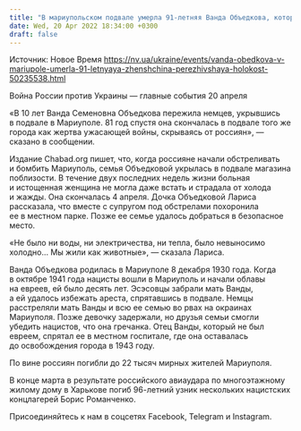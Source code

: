 ```yaml
---
title: "В мариупольском подвале умерла 91-летняя Ванда Объедкова, которая пережила Холокост в городе"
date: Wed, 20 Apr 2022 18:34:00 +0300
draft: false
---
```

Источник: Новое Время https://nv.ua/ukraine/events/vanda-obedkova-v-mariupole-umerla-91-letnyaya-zhenshchina-perezhivshaya-holokost-50235538.html


Война России против Украины — главные события 20 апреля

«В 10 лет Ванда Семеновна Объедкова пережила немцев, укрывшись в подвале в Мариуполе. 81 год спустя она скончалась в подвале того же города как жертва ужасающей войны, скрываясь от россиян», — сказано в сообщении.

Издание Chabad.org пишет, что, когда россияне начали обстреливать и бомбить Мариуполь, семья Объедковой укрылась в подвале магазина поблизости. В течение двух последних недель жизни больная и истощенная женщина не могла даже встать и страдала от холода и жажды. Она скончалась 4 апреля. Дочка Объедковой Лариса рассказала, что вместе с супругом под обстрелами похоронила ее в местном парке. Позже ее семье удалось добраться в безопасное место.

«Не было ни воды, ни электричества, ни тепла, было невыносимо холодно… Мы жили как животные», — сказала Лариса.

Ванда Объедкова родилась в Мариуполе 8 декабря 1930 года. Когда в октябре 1941 года нацисты вошли в Мариуполь и начали облавы на евреев, ей было десять лет. Эсэсовцы забрали мать Ванды, а ей удалось избежать ареста, спрятавшись в подвале. Немцы расстреляли мать Ванды и всю ее семью во рвах на окраинах Мариуполя. Позже девочку задержали, но друзья семьи смогли убедить нацистов, что она гречанка. Отец Ванды, который не был евреем, спрятал ее в местном госпитале, где она оставалась до освобождения города в 1943 году.

По вине россиян погибли до 22 тысяч мирных жителей Мариуполя.

В конце марта в результате российского авиаудара по многоэтажному жилому дому в Харькове погиб 96-летний узник нескольких нацистских концлагерей Борис Романченко.

Присоединяйтесь к нам в соцсетях Facebook, Telegram и Instagram.
